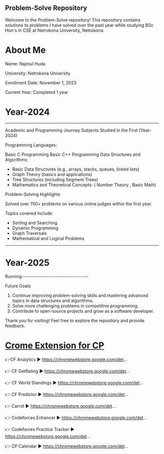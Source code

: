 ## Problem-Solve Repository 

Welcome to the Problem-Solve repository!
This repository contains solutions to problems I have solved over the past year while studying BSc Hon's in CSE at Netrokona University, Netrokona.

# About Me 

Name: Najmul Huda

University:  Netrokona University

Enrollment Date: November 1, 2023

Current Year: Completed 1 year

# Year-2024
----------------------------------------------------------------------------------------------------------------------------------

Academic and Programming Journey Subjects Studied in the First (Year-2024)

Programming Languages:

Basic C Programming Basic C++ Programming Data Structures and Algorithms:


* Basic Data Structures (e.g., arrays, stacks, queues, linked lists)
* Graph Theory (basics and applications)
* Tree Structures (including Segment Trees)
* Mathematics and Theoretical Concepts: (  Number Theory , Basic Math)
                                
Problem-Solving Highlights

Solved over 700+ problems on various online judges within the first year.

Topics covered include:

* Sorting and Searching
*  Dynamic Programming
* Graph Traversals
* Mathematical and Logical Problems

----------------------------------------------------------------------------------------------------------------------------------

# Year-2025
Running----------------------------------

Future Goals
1. Continue improving problem-solving skills and mastering advanced topics in data structures and algorithms.
2. Solve more challenging problems in competitive programming.
3. Contribute to open-source projects and grow as a software developer.


Thank you for visiting! Feel free to explore the repository and provide feedback.

# [Crome Extension for CP](https://youtu.be/t-d9CwPV--A?si=ploK1Tzm2zUcWUy-) 

👉CF Analytics ▶   https://chromewebstore.google.com/det...

👉 CF GetRating ▶   https://chromewebstore.google.com/det...

👉 CF World Standings ▶   https://chromewebstore.google.com/det...

👉 CF Predictor ▶   https://chromewebstore.google.com/det...

👉 Carrot ▶   https://chromewebstore.google.com/det...

👉 Codeforces Enhancer ▶   https://chromewebstore.google.com/det...

👉 Codeforces Practice Tracker ▶ https://chromewebstore.google.com/det...

👉 CP Calendar ▶  https://chromewebstore.google.com/det...



